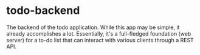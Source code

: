# todo-backend
The backend of the todo application. While this app may be simple, it already accomplishes a lot. Essentially, it's a full-fledged foundation (web server) for a to-do list that can interact with various clients through a REST API.
